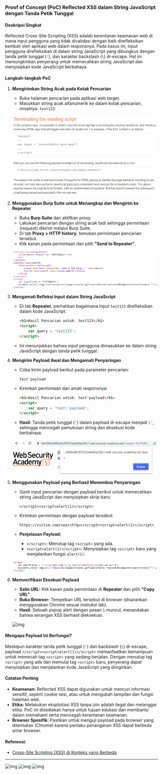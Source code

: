 ### **Proof of Concept (PoC) Reflected XSS dalam String JavaScript dengan Tanda Petik Tunggal**

#### **Deskripsi Singkat**
Reflected Cross-Site Scripting (XSS) adalah kerentanan keamanan web di mana input pengguna yang tidak divalidasi dengan baik direfleksikan kembali oleh aplikasi web dalam responsnya. Pada kasus ini, input pengguna direfleksikan di dalam string JavaScript yang dibungkus dengan tanda petik tunggal (`'`), dan karakter backslash (`\`) di-escape. Hal ini memungkinkan penyerang untuk memecahkan string JavaScript dan menyisipkan kode JavaScript berbahaya.

#### **Langkah-langkah PoC**

1. **Mengirimkan String Acak pada Kotak Pencarian**

    - Buka halaman pencarian pada aplikasi web target.
    - Masukkan string acak alfanumerik ke dalam kotak pencarian, misalnya: `test123`.
    
    ![img](images/Reflected%20XSS%20into%20a%20JavaScript%20string%20with%20single%20quote/1.png)

2. **Menggunakan Burp Suite untuk Menangkap dan Mengirim ke Repeater**

    - Buka **Burp Suite** dan aktifkan proxy.
    - Lakukan pencarian dengan string acak tadi sehingga permintaan (request) dikirim melalui Burp Suite.
    - Di tab **Proxy > HTTP history**, temukan permintaan pencarian tersebut.
    - Klik kanan pada permintaan dan pilih **"Send to Repeater"**.
    
    ![img](images/Reflected%20XSS%20into%20a%20JavaScript%20string%20with%20single%20quote/2.png)

3. **Mengamati Refleksi Input dalam String JavaScript**

    - Di tab **Repeater**, perhatikan bagaimana input `test123` direfleksikan dalam kode JavaScript:
    
      ```html
      <h1>Hasil Pencarian untuk: test123</h1>
      <script>
          var query = 'test123';
      </script>
      ```
      
    - Ini menunjukkan bahwa input pengguna dimasukkan ke dalam string JavaScript dengan tanda petik tunggal.

4. **Mengirim Payload Awal dan Mengamati Penyaringan**

    - Coba kirim payload berikut pada parameter pencarian:
    
      ```
      test'payload
      ```
      
    - Kirimkan permintaan dan amati responsnya:
    
      ```html
      <h1>Hasil Pencarian untuk: test'payload</h1>
      <script>
          var query = 'test\'payload';
      </script>
      ```
      
    - **Hasil:** Tanda petik tunggal (`'`) dalam payload di-escape menjadi `\'`, sehingga mencegah pemutusan string dan eksekusi kode berbahaya.
    
    ![img](images/Reflected%20XSS%20into%20a%20JavaScript%20string%20with%20single%20quote/3.png)

5. **Menggunakan Payload yang Berhasil Menembus Penyaringan**

    - Ganti input pencarian dengan payload berikut untuk memecahkan string JavaScript dan menyisipkan skrip baru:
    
      ```
      </script><script>alert(1)</script>
      ```
      
    - Kirimkan permintaan dengan payload tersebut:
    
      ```
      https://victim.com/search?q=</script><script>alert(1)</script>
      ```
      
    - **Penjelasan Payload:**
      - `</script>`: Menutup tag `<script>` yang ada.
      - `<script>alert(1)</script>`: Menyisipkan tag `<script>` baru yang menjalankan fungsi `alert(1)`.
      
    ![img](images/Reflected%20XSS%20into%20a%20JavaScript%20string%20with%20single%20quote/4.png)

6. **Memverifikasi Eksekusi Payload**

    - **Salin URL:** Klik kanan pada permintaan di **Repeater** dan pilih **"Copy URL"**.
    - **Buka Browser:** Tempelkan URL tersebut di browser (disarankan menggunakan Chrome sesuai instruksi lab).
    - **Hasil:** Sebuah popup alert dengan pesan `1` muncul, menandakan bahwa serangan XSS berhasil dieksekusi.
    
    ![img](images/Reflected%20XSS%20into%20a%20JavaScript%20string%20with%20single%20quote/5.png)

#### **Mengapa Payload Ini Berfungsi?**

Meskipun karakter tanda petik tunggal (`'`) dan backslash (`\`) di-escape, payload `</script><script>alert(1)</script>` memanfaatkan kemampuan untuk memecah tag `<script>` yang sedang berjalan. Dengan menutup tag `<script>` yang ada dan memulai tag `<script>` baru, penyerang dapat menyisipkan dan menjalankan kode JavaScript yang diinginkan.

#### **Catatan Penting**

- **Keamanan:** Reflected XSS dapat digunakan untuk mencuri informasi sensitif, seperti cookie sesi, atau untuk mengubah tampilan dan fungsi halaman web.
- **Etika:** Melakukan eksploitasi XSS tanpa izin adalah ilegal dan melanggar etika. PoC ini disediakan hanya untuk tujuan edukasi dan membantu dalam memahami serta mencegah kerentanan keamanan.
- **Browser Spesifik:** Pastikan untuk menguji payload pada browser yang ditentukan (Chrome) karena perilaku penanganan XSS dapat berbeda antar browser.

#### **Referensi:**

- [Cross-Site Scripting (XSS) di Konteks yang Berbeda](https://portswigger.net/web-security/cross-site-scripting/contexts)

---

![img](images/Reflected%20XSS%20into%20a%20JavaScript%20string%20with%20single%20quote/6.png)
![img](images/Reflected%20XSS%20into%20a%20JavaScript%20string%20with%20single%20quote/7.png)
![img](images/Reflected%20XSS%20into%20a%20JavaScript%20string%20with%20single%20quote/8.png)
